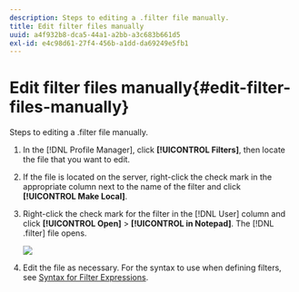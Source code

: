 ```yaml
---
description: Steps to editing a .filter file manually.
title: Edit filter files manually
uuid: a4f932b8-dca5-44a1-a2bb-a3c683b661d5
exl-id: e4c98d61-27f4-456b-a1dd-da69249e5fb1
---
```

# Edit filter files manually{#edit-filter-files-manually}

Steps to editing a .filter file manually.

1. In the [!DNL Profile Manager], click **[!UICONTROL Filters]**, then locate the file that you want to edit. 
1. If the file is located on the server, right-click the check mark in the appropriate column next to the name of the filter and click **[!UICONTROL Make Local]**. 
1. Right-click the check mark for the filter in the [!DNL User] column and click **[!UICONTROL Open]** > **[!UICONTROL in Notepad]**. The [!DNL .filter] file opens.

   ![](assets/filter_manualEdit.png)

1. Edit the file as necessary. For the syntax to use when defining filters, see [Syntax for Filter Expressions](../../../../home/c-get-started/c-qry-lang-syntx/c-syntx-fltr-exp.md#concept-72f2563f809747a2a3cff7ec72462a15).
